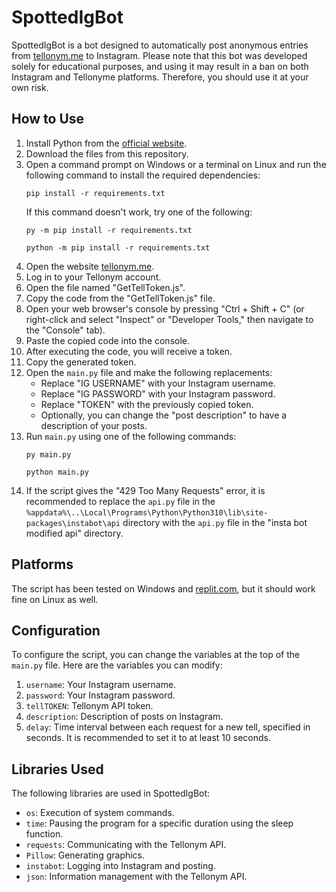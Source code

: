 # SpottedIgBot

SpottedIgBot is a bot designed to automatically post anonymous entries from [tellonym.me](https://tellonym.me) to Instagram. Please note that this bot was developed solely for educational purposes, and using it may result in a ban on both Instagram and Tellonyme platforms. Therefore, you should use it at your own risk.

## How to Use

1. Install Python from the [official website](https://www.python.org/downloads/).
2. Download the files from this repository.
3. Open a command prompt on Windows or a terminal on Linux and run the following command to install the required dependencies:
    ```
    pip install -r requirements.txt
    ```
    If this command doesn't work, try one of the following:
    ```
    py -m pip install -r requirements.txt
    ```
    ```
    python -m pip install -r requirements.txt
    ```
4. Open the website [tellonym.me](https://tellonym.me).
5. Log in to your Tellonym account.
6. Open the file named "GetTellToken.js".
7. Copy the code from the "GetTellToken.js" file.
8. Open your web browser's console by pressing "Ctrl + Shift + C" (or right-click and select "Inspect" or "Developer Tools," then navigate to the "Console" tab).
9. Paste the copied code into the console.
10. After executing the code, you will receive a token.
11. Copy the generated token.
12. Open the `main.py` file and make the following replacements:
    - Replace "IG USERNAME" with your Instagram username.
    - Replace "IG PASSWORD" with your Instagram password.
    - Replace "TOKEN" with the previously copied token.
    - Optionally, you can change the "post description" to have a description of your posts.
13. Run `main.py` using one of the following commands:
    ```
    py main.py
    ```
    ```
    python main.py
    ```
14. If the script gives the "429 Too Many Requests" error, it is recommended to replace the `api.py` file in the `%appdata%\..\Local\Programs\Python\Python310\lib\site-packages\instabot\api` directory with the `api.py` file in the "insta bot modified api" directory.

## Platforms

The script has been tested on Windows and [replit.com](https://replit.com), but it should work fine on Linux as well.

## Configuration

To configure the script, you can change the variables at the top of the `main.py` file. Here are the variables you can modify:

1. `username`: Your Instagram username.
2. `password`: Your Instagram password.
3. `tellTOKEN`: Tellonym API token.
4. `description`: Description of posts on Instagram.
5. `delay`: Time interval between each request for a new tell, specified in seconds. It is recommended to set it to at least 10 seconds.

## Libraries Used

The following libraries are used in SpottedIgBot:

- `os`: Execution of system commands.
- `time`: Pausing the program for a specific duration using the sleep function.
- `requests`: Communicating with the Tellonym API.
- `Pillow`: Generating graphics.
- `instabot`: Logging into Instagram and posting.
- `json`: Information management with the Tellonym API.
